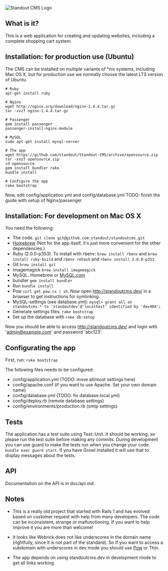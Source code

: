 
![Standout CMS Logo](http://standoutcms.se/assets/standout_cms-b5ce16797b6b31186f7b97355aefbb07.png)

## What is it?

This is a web application for creating and updating websites, including a complete shopping cart system.

## Installation: for production use (Ubuntu)

The CMS can be installed on multiple variants of *nix systems, including Mac OS X, but for production
use we normally choose the latest LTS version of Ubuntu.

```
# Ruby
apt-get install ruby

# Nginx
wget http://nginx.org/download/nginx-1.4.4.tar.gz
tar -xvzf nginx-1.4.4.tar.gz

# Passenger
gem install passenger
passenger-install-nginx-module

# MySQL
sudo apt-get install mysql-server

# The app
wget https://github.com/standout/Standout-CMS/archive/opensource.zip
tar -xvzf opensource.zip
cd opensource
gem install bundler rake
bundle install

# Configure the app
rake bootstrap

```

Now, edit config/application.yml and config/database.yml
TODO: finish the guide with setup of Nginx/passenger


## Installation: For development on Mac OS X

You need the following:

 * The code. `git clone git@github.com:standout/standoutcms.git`
 * [Homebrew](https://github.com/mxcl/homebrew/wiki/installation) (Not for the app itself, it's just more convenient for the other dependencies.)
 * Ruby (2.0.0-p353). To install with rbenv: `brew install rbenv` and `brew install ruby-build` and `rbenv rehash` and `rbenv install 2.0.0-p353`
 * Git `brew install git`
 * Imagemagick `brew install imagemagick`
 * MySQL. Homebrew or [MySQL.com](http://dev.mysql.com/downloads/mysql/)
 * bundler `gem install bundler`
 * Run `bundle install`
 * Pow `curl get.pow.cx | sh`. Now open http://standoutcms.dev/ in a browser to get instructions for symlinking.
 * MySQL-settings (see database.yml): `mysql> grant all on standoutcms.* to 'standoutdev'@'localhost' identified by 'dev404';`
 * Generate settings files: `rake bootstrap`
 * Set up the database with `rake db:setup`

Now you should be able to access http://standoutcms.dev/ and login with 'admin@example.com' and password 'abc123'.

## Configurating the app

First, run: `rake bootstrap`

The following files needs to be configured:

 * config/application.yml (TODO: move all/most settings here)
 * config/apache.conf (if you want to use Apache. Set your own domain name)
 * config/database.yml (TODO: fix database.local.yml)
 * config/deploy.rb (remote database settings)
 * config/environments/production.rb (smtp settings)

## Tests

The application has a test suite using Test::Unit. It should be working, so please run the test suite before making any commits.
During development you can use guard to make the tests run when you change your code. `bundle exec guard start`.
If you have Growl installed it will use that to display messages about the tests.

## API

Documentation on the API is in doc/api.md.

## Notes

 * This is a really old project that started with Rails 1 and has evolved based on customer request
   with help from many developers. The code can be inconsistent, strange or malfunctioning. If you want to
   help improve it you are more than welcome!

 * It looks like Webrick does not like underscores in the domain name (rightfully, since it is not part of the standard). So if you want
 to access a subdomain with underscores in dev mode you should use [Pow](http://pow.cx/) or Thin.

 * The app depends on using standoutcms.dev in development mode to get all links working.
